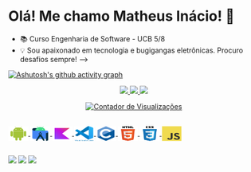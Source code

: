 # Olá! Me chamo Matheus Inácio! 👋

- 📚 Curso Engenharia de Software - UCB 5/8
- 💡 Sou apaixonado em tecnologia e bugigangas eletrônicas. Procuro desafios sempre! 
-->



[![Ashutosh's github activity graph](https://github-readme-activity-graph.vercel.app/graph?username=Matheus-Inacioal&theme=react-dark&hide_border=true)](https://github.com/ashutosh00710/github-readme-activity-graph)





<div align="center">
  
  <a href="https://github.com/Matheus-Inacioal">
  <img height="180em" src="https://github-readme-stats.vercel.app/api?username=Matheus-Inacioal&show_icons=true&theme=github_dark&hide_border=true&include_all_commits=true&count_private=true"/>
  <img height="180em" src="https://github-readme-stats.vercel.app/api/top-langs/?username=Matheus-Inacioal&layout=compact&langs_count=7&theme=github_dark&hide_border=true"/>
  
  
   <img height="180em" src="https://github-readme-streak-stats.herokuapp.com?user=Matheus-Inacioal&theme=github_dark_blue&hide_border=true&locale=pt_BR&date_format=j%20M%5B%20Y%5D&card_width=490)](https://git.io/streak-stats"/>

    
</div>



<div align="center">
  
  ![Contador de Visualizações](https://komarev.com/ghpvc/?username=Matheus-Inacioal&color=006bed)

</div>


    
<div style="display: inline_block"><br>
  <img align="center" alt="Math-Ad" height="30" width="40" src="https://github.com/devicons/devicon/blob/master/icons/android/android-original.svg">
  <img align="center" alt="Math-Ads" height="30" width="40" src="https://github.com/devicons/devicon/blob/master/icons/androidstudio/androidstudio-original.svg">
  <img align="center" alt="Math-Kotlin" height="30" width="40" src="https://github.com/devicons/devicon/blob/master/icons/kotlin/kotlin-original.svg">
  <img align="center" alt="Math-VScode" height="30" width="40" src="https://github.com/devicons/devicon/blob/master/icons/vscode/vscode-original-wordmark.svg">
  <img align="center" alt="Math-C" height="30" width="40" src="https://github.com/devicons/devicon/blob/master/icons/c/c-original.svg">
  <img align="center" alt="Math-HTML" height="30" width="40" src="https://github.com/devicons/devicon/blob/master/icons/html5/html5-original-wordmark.svg">
  <img align="center" alt="Math-CSS" height="30" width="40" src="https://github.com/devicons/devicon/blob/master/icons/css3/css3-original-wordmark.svg">
  <img align="center" alt="Math-JS" height="30" width="40" src="https://github.com/devicons/devicon/blob/master/icons/javascript/javascript-original.svg">
</div>

##

<div> 
  <a href="https://www.instagram.com/matheusinaciode/" target="_blank"><img src="https://img.shields.io/badge/-Instagram-%23E4405F?style=for-the-badge&logo=instagram&logoColor=white" target="_blank"></a>
  <a href = "mailto:malmeidaarruda2@gmail.com"><img src="https://img.shields.io/badge/-Gmail-%23333?style=for-the-badge&logo=gmail&logoColor=white" target="_blank"></a>
  <a href="https://www.linkedin.com/in/matheus-almeida-22353823a/" target="_blank"><img src="https://img.shields.io/badge/-LinkedIn-%230077B5?style=for-the-badge&logo=linkedin&logoColor=white" target="_blank"></a> 
</div>
